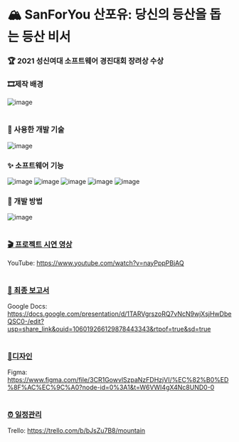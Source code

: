 #  🏔️ SanForYou 산포유: 당신의 등산을 돕는 등산 비서

### 🏆 2021 성신여대 소프트웨어 경진대회 장려상 수상

### 🎞제작 배경
![image](https://user-images.githubusercontent.com/78153919/215469034-0f915729-7563-4fe1-b917-33b6ebf0abd4.png)
<br></br>

### 📱 사용한 개발 기술

![image](https://user-images.githubusercontent.com/78153919/215469214-1281cf16-ecc2-4405-b72e-a639879a1e5b.png)


### ✨ 소프트웨어 기능

![image](https://user-images.githubusercontent.com/78153919/215469297-4e288456-c4df-4386-905b-cfceb13b0e6e.png)
![image](https://user-images.githubusercontent.com/78153919/215469373-744f80e8-4ce5-4425-96a0-0e346654249b.png)
![image](https://user-images.githubusercontent.com/78153919/215469415-99cea6be-27ae-4972-916c-f4a9766dddc1.png)
![image](https://user-images.githubusercontent.com/78153919/215469489-04986e14-20f5-4ad4-b83a-75c46bade294.png)
![image](https://user-images.githubusercontent.com/78153919/215469556-8eea6798-e0c9-45fa-a631-8a6b7a1bbdd0.png)

### 🔨 개발 방법
![image](https://user-images.githubusercontent.com/78153919/215469710-41ad5790-6e11-4b85-bb84-269c1a5439cc.png)
<br></br>

### [🎬 프로젝트 시연 영상](https://www.youtube.com/watch?v=nayPppPBjAQ)
YouTube: https://www.youtube.com/watch?v=nayPppPBjAQ
<br></br>

### [📄 최종 보고서](https://docs.google.com/presentation/d/1TARVgrszoRQ7vNcN9wjXsjHwDbeQSC0-/edit?usp=share_link&ouid=106019266129878443343&rtpof=true&sd=true)
Google Docs: https://docs.google.com/presentation/d/1TARVgrszoRQ7vNcN9wjXsjHwDbeQSC0-/edit?usp=share_link&ouid=106019266129878443343&rtpof=true&sd=true
<br></br>

### [🎨디자인](https://www.figma.com/file/3CR1GowvlSzpaNzFDHzjVI/%EC%82%B0%ED%8F%AC%EC%9C%A0?node-id=0%3A1&t=W6VWI4gX4Nc8UND0-0)
Figma: https://www.figma.com/file/3CR1GowvlSzpaNzFDHzjVI/%EC%82%B0%ED%8F%AC%EC%9C%A0?node-id=0%3A1&t=W6VWI4gX4Nc8UND0-0
<br></br>

### [⏰ 일정관리](https://trello.com/b/bJsZu7B8/mountain)
Trello: https://trello.com/b/bJsZu7B8/mountain
<br></br>
